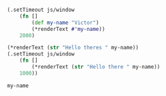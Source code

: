 ```clojure
(.setTimeout js/window
	(fn []
		(def my-name "Victor")
		(*renderText #'my-name))
	2000)
```

```clojure
(*renderText (str "Hello theres " my-name))
(.setTimeout js/window
	(fn []
		(*renderText (str "Hello there " my-name))
	1000))
```

```clojure
my-name
```